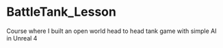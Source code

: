 # BattleTank_Lesson
Course where I built an open world head to head tank game with simple AI in Unreal 4
